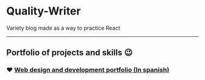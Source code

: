 # Quality-Writer
Variety blog made as a way to practice React
___
## Portfolio of projects and skills :wink:
### :heart: [Web design and development portfolio (In spanish)](https://bit.ly/hernanreiq)